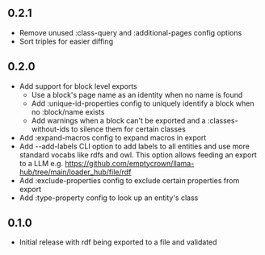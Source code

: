 ## 0.2.1
* Remove unused :class-query and :additional-pages config options
* Sort triples for easier diffing

## 0.2.0

* Add support for block level exports
  * Use a block's page name as an identity when no name is found
  * Add :unique-id-properties config to uniquely identify a block when no
    :block/name exists
  * Add warnings when a block can't be exported and a :classes-without-ids to
    silence them for certain classes
* Add :expand-macros config to expand macros in export
* Add --add-labels CLI option to add labels to all entities and use more
  standard vocabs like rdfs and owl. This option allows feeding an export
  to a LLM e.g. https://github.com/emptycrown/llama-hub/tree/main/loader_hub/file/rdf
* Add :exclude-properties config to exclude certain properties from export
* Add :type-property config to look up an entity's class

## 0.1.0

* Initial release with rdf being exported to a file and validated

